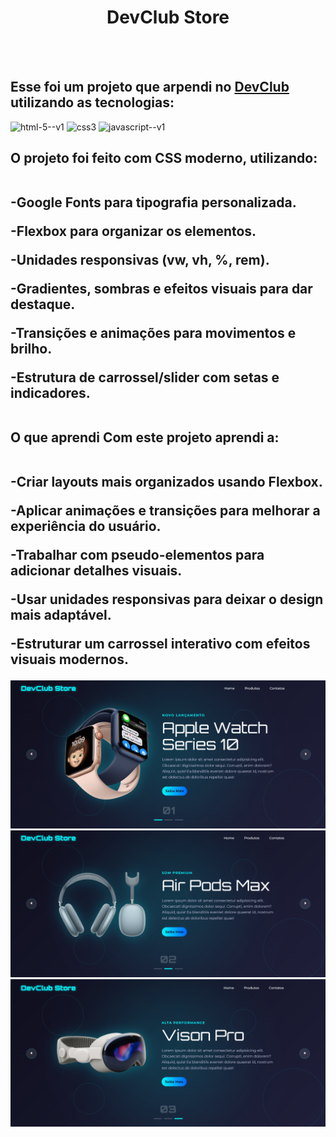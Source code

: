 <div align= center>
    <h1>DevClub Store</h1>
</div>

</div>
<br>
<br>
    <h2>Esse foi um projeto que arpendi no <a href="https://rodolfomori.com.br/devclub">DevClub</a> utilizando as tecnologias:</h2>
    

<div>
   <img width="48" height="48" src="https://img.icons8.com/color/48/html-5--v1.png" alt="html-5--v1"/>
   <img width="48" height="48" src="https://img.icons8.com/color/48/css3.png" alt="css3"/>
   <img width="48" height="48" src="https://img.icons8.com/color/48/javascript--v1.png" alt="javascript--v1"/>
  
</div>
 
<h2>O projeto foi feito com CSS moderno, utilizando:
    <br>
    <br>

-Google Fonts para tipografia personalizada.

-Flexbox para organizar os elementos.

-Unidades responsivas (vw, vh, %, rem).

-Gradientes, sombras e efeitos visuais para dar destaque.

-Transições e animações para movimentos e brilho.

-Estrutura de carrossel/slider com setas e indicadores.
<br>
<br>


 O que aprendi Com este projeto aprendi a:
 <br>
 <br>

-Criar layouts mais organizados usando Flexbox.

-Aplicar animações e transições para melhorar a experiência do usuário.

-Trabalhar com pseudo-elementos para adicionar detalhes visuais.

-Usar unidades responsivas para deixar o design mais adaptável.

-Estruturar um carrossel interativo com efeitos visuais modernos.</h2>
<img src="https://github.com/sidnei-leao/DevClub-Store/blob/main/assets/Captura%20de%20tela%202025-09-26%20095902%20Apple1.png?raw=true">
<img src="https://github.com/sidnei-leao/DevClub-Store/blob/main/assets/Captura%20de%20tela%202025-09-26%20100003%20Apple2.png?raw=true">
<img src="https://github.com/sidnei-leao/DevClub-Store/blob/main/assets/Captura%20de%20tela%202025-09-26%20100111%20Apple3.png?raw=true">
